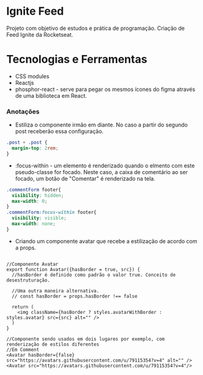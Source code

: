 # Ignite Feed

Projeto com objetivo de estudos e prática de programação. Criação de Feed Ignite da Rocketseat.

# Tecnologias e Ferramentas
- CSS modules
- Reactjs
- phosphor-react - serve para pegar os mesmos ícones do figma através de uma biblioteca em React.

### Anotações

* Estiliza o componente irmão em diante. No caso a partir do segundo post receberão essa configuração.
~~~~css
.post + .post {
  margin-top: 2rem;
}
~~~~
* :focus-within - um elemento é renderizado quando o elmento com este pseudo-classe for focado. Neste caso, a caixa de comentário ao ser focado, um botão de "Comentar" é renderizado na tela.
~~~~css
.commentForm footer{
  visibility: hidden;
  max-width: 0;
}
.commentForm:focus-within footer{
  visibility: visible;
  max-width: none;
}
~~~~
* Criando um componente avatar que recebe a estilização de acordo com a props.
~~~~react

//Componente Avatar
export function Avatar({hasBorder = true, src}) {
  //hasBorder é definido como padrão o valor true. Conceito de desestruturação.

  //Uma outra maneira alternativa.
  // const hasBorder = props.hasBorder !== false

  return (
    <img className={hasBorder ? styles.avatarWithBorder : styles.avatar} src={src} alt="" />
  )
}

//Componente sendo usados em dois lugares por exemplo, com renderização de estilos diferentes
//Em Comment
<Avatar hasBorder={false} src="https://avatars.githubusercontent.com/u/79115354?v=4" alt="" />
<Avatar src="https://avatars.githubusercontent.com/u/79115354?v=4"/>

~~~~